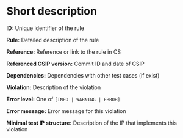 # Short description

**ID:** Unique identifier of the rule

**Rule:** Detailed description of the rule

**Reference:** Reference or link to the rule in CS

**Referenced CSIP version:** Commit ID and date of CSIP

**Dependencies:** Dependencies with other test cases (if exist)

**Violation:** Description of the violation

**Error level:** One of `[INFO | WARNING | ERROR]`

**Error message:** Error message for this violation

**Minimal test IP structure:** Description of the IP that implements this violation
